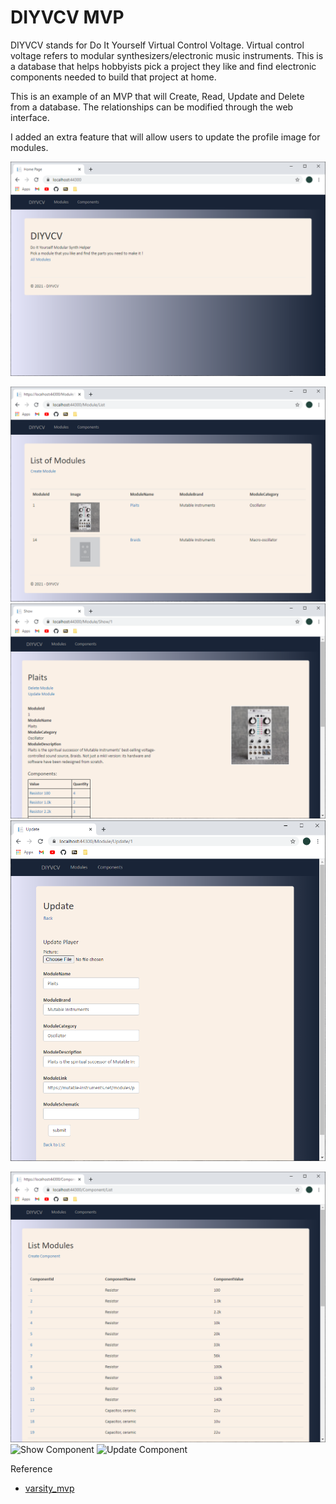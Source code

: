 # DIYVCV MVP

DIYVCV stands for Do It Yourself Virtual Control Voltage. Virtual control voltage refers to modular synthesizers/electronic music instruments.
This is a database that helps hobbyists pick a project they like and find electronic components needed to build that project at home. 

This is an example of an MVP that will Create, Read, Update and Delete from a database. The relationships can be modified through the web interface.

I added an extra feature that will allow users to update the profile image for modules.

![Home Page](https://github.com/christkinsman/DIYVCV/blob/master/DIYVCV/assets/home.png)

![List Modules](https://github.com/christkinsman/DIYVCV/blob/master/DIYVCV/assets/list-modules.png)
![Show Module](https://github.com/christkinsman/DIYVCV/blob/master/DIYVCV/assets/show-module.png)
![Update Module](https://github.com/christkinsman/DIYVCV/blob/master/DIYVCV/assets/update-module.png)

![List Components](https://github.com/christkinsman/DIYVCV/blob/master/DIYVCV/assets/list-components.png)
![Show Component](https://github.com/christkinsman/DIYVCV/blob/master/DIYVCV/assets/show-components.png)
![Update Component](https://github.com/christkinsman/DIYVCV/blob/master/DIYVCV/assets/update-components.png)

Reference
- [varsity_mvp](https://github.com/christinebittle/varsity_mvp/)
